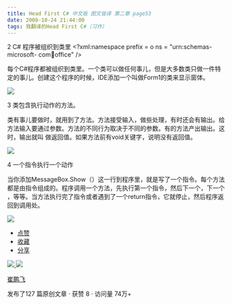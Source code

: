 ```yaml
---
title: Head First C# 中文版 图文皆译 第二章 page53
date: 2008-10-24 21:44:00
tags: 我翻译的Head First C#（习作）
---
```

2 C#  程序被组织到类里  <?xml:namespace prefix = o ns = "urn:schemas-microsoft-
com:office:office" />

每个C#程序都被组织到类里。一个类可以做任何事儿，但是大多数类只做一件特定的事儿。创建这个程序的时候，IDE添加一个叫做Form1的类来显示窗体。

![](https://p-blog.csdn.net/images/p_blog_csdn_net/cuipengfei1/EntryImages/20081024/%E6%88%AA%E5%9B%BE04.jpg)

3  类包含执行动作的方法。

类有事儿要做时，就用到了方法。方法接受输入，做些处理，有时还会有输出。给方法输入要通过参数。方法的不同行为取决于不同的参数。有的方法产出输出。这时，输出就叫
做返回值。如果方法前有void关键字，说明没有返回值。

![](https://p-blog.csdn.net/images/p_blog_csdn_net/cuipengfei1/EntryImages/20081024/%E6%88%AA%E5%9B%BE05.jpg)

4  一个指令执行一个动作

当你添加MessageBox.Show（）这一行到程序里，就是写了一个指令。每个方法都是由指令组成的。程序调用一个方法，先执行第一个指令，然后下一个，下一个
，等等。当方法执行完了指令或者遇到了一个return指令，它就停止，然后程序返回到调用处。

![](https://p-blog.csdn.net/images/p_blog_csdn_net/cuipengfei1/EntryImages/20081024/%E6%88%AA%E5%9B%BE06633604814651210008.jpg)

  * [ 点赞  ](javascript:;)
  * [ 收藏  ](javascript:;)
  * [ 分享 ](javascript:;)

[ ![](https://profile.csdnimg.cn/5/2/5/3_cuipengfei1)
![](https://g.csdnimg.cn/static/user-reg-year/1x/11.png)
](https://blog.csdn.net/cuipengfei1)

[ 崔鹏飞 ](https://blog.csdn.net/cuipengfei1)

发布了127 篇原创文章  ·  获赞 8  ·  访问量 74万+

